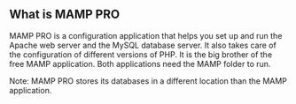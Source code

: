 ## What is MAMP PRO

MAMP PRO is a configuration application that helps you set up and run the Apache web server and the MySQL database server. It also takes care of the configuration of different versions of PHP. It is the big brother of the free MAMP application. Both applications need the MAMP folder to run.

Note: MAMP PRO stores its databases in a different location than the MAMP application.

